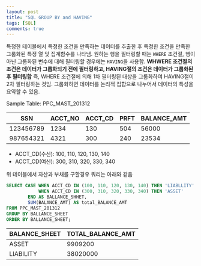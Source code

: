 ```yaml
---
layout: post
title: "SQL GROUP BY and HAVING"
tags: [SQL]
comments: true
---
```


특정한 테이블에서 특정한 조건을 만족하는 데이터를 추출한 후 특정한 조건을 만족한 그룹화된 특정 열 및 집계함수를 나타냄. 원하는 행을 필터링할 때는 `WHERE` 조건절, 행이 아닌 그룹화된 변수에 대해 필터링할 경우에는 `HAVING`을 사용함. **WHWERE 조건절의 조건은 데이터가 그룹화되기 전에 필터링하고, HAVING절의 조건은 데이터가 그룹화된 후 필터링함** 즉, WHERE 조건절에 의해 1차 필터링된 대상을 그룹화하여 HAVING절이 2차 필터링하는 것임. 그룹화하면 데이터를 논리적 집합으로 나누어서 데이터의 특성을 요약할 수 있음.

Sample Table: PPC_MAST_201312

| SSN       | ACCT_NO | ACCT_CD | PRFT | BALANCE_AMT |
|-----------|---------|---------|------|-------------|
| 123456789 | 1234    | 130     | 504  | 56000       |
| 987654321 | 4321    | 300     | 240  | 23534       |

- ACCT_CD(수신): 100, 110, 120, 130, 140
- ACCT_CD(여신): 300, 310, 320, 330, 340

위 테이블에서 자산과 부채를 구할경우 쿼리는 아래와 같음 

```sql
SELECT CASE WHEN ACCT_CD IN (100, 110, 120, 130, 140) THEN 'LIABLLITY'
            WHEN ACCT_CD IN (300, 310, 320, 330, 340) THEN 'ASSET'
        END AS BALLANCE_SHHET,
        SUM(BALANCE_AMT) AS total_BALANCE_AMT
FROM PPC_MAST_201312
GROUP BY BALLANCE_SHEET
ORDER BY BALLANCE_SHEET;
```

| BALANCE_SHEET | TOTAL_BALANCE_AMT |
|---------------|-------------------|
| ASSET         | 9909200           |
| LIABILITY     | 38020000          |